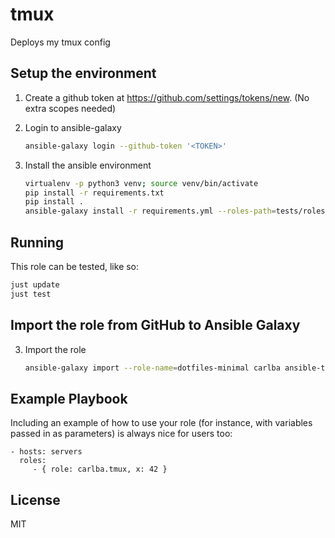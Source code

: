 # tmux

Deploys my tmux config

## Setup the environment

1. Create a github token at https://github.com/settings/tokens/new. (No extra scopes needed)

2. Login to ansible-galaxy

   ```bash
   ansible-galaxy login --github-token '<TOKEN>'
   ```

3. Install the ansible environment
   ```bash
   virtualenv -p python3 venv; source venv/bin/activate
   pip install -r requirements.txt
   pip install .
   ansible-galaxy install -r requirements.yml --roles-path=tests/roles
   ```

## Running

This role can be tested, like so:

```bash
just update
just test
```

## Import the role from GitHub to Ansible Galaxy

3. Import the role
   ```bash
   ansible-galaxy import --role-name=dotfiles-minimal carlba ansible-tmux
   ```

## Example Playbook

Including an example of how to use your role (for instance, with variables passed in as parameters) is always nice for users too:

    - hosts: servers
      roles:
         - { role: carlba.tmux, x: 42 }

## License

MIT
